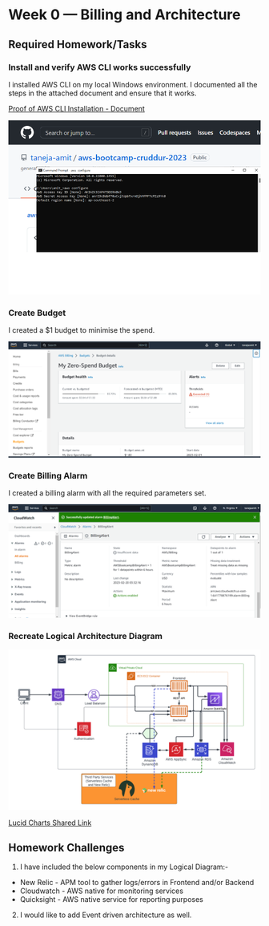 # Week 0 — Billing and Architecture

## Required Homework/Tasks

### Install and verify AWS CLI works successfully
I installed AWS CLI on my local Windows environment. I documented all the steps in the attached document and ensure that it works.

[Proof of AWS CLI Installation - Document](assets/week0/StepsToInstallAWS_CLI.docx)

![Simple Proof of AWS CLI Installation](assets/week0/Proof_of_AWS_CLI_Installed.png)

### Create Budget

I created a $1 budget to minimise the spend. 

![Proof of Budget creation](assets/week0/Budget.png)

### Create Billing Alarm

I created a billing alarm with all the required parameters set. 

![Proof of Billing Alarm creation](assets/week0/BillingAlarm.png)

### Recreate Logical Architecture Diagram

![Proof of Logical Architecture Diagram](assets/week0/Cruddur-LogicalDiagram.png)

[Lucid Charts Shared Link](https://lucid.app/lucidchart/cc2bb1c5-6e26-4d1f-a446-469753f3ee1b/edit?view_items=pcFBHJV-hF5V&invitationId=inv_5149cd28-e901-4751-9462-a3971608b6f8)

## Homework Challenges

1. I have included the below components in my Logical Diagram:-
- New Relic - APM tool to gather logs/errors in Frontend and/or Backend
- Cloudwatch - AWS native for monitoring services
- Quicksight - AWS native service for reporting purposes

2. I would like to add Event driven architecture as well.
